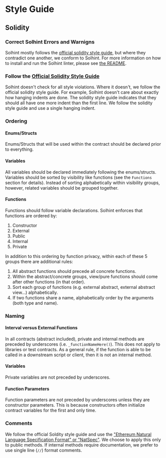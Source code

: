 # Style Guide

## Solidity

### Correct Solhint Errors and Warnigns

Solhint mostly follows the [official solidity style guide](https://solidity.readthedocs.io/en/latest/style-guide.html),
but where they contradict one another, we conform to Solhint. For more information on how to install and run the Solhint
linter, please see [the README](README.md#solhint---solidity-linter).

### Follow the [Official Solidity Style Guide](https://solidity.readthedocs.io/en/latest/style-guide.html)

Solhint doesn't check for all style violations. Where it doesn't, we follow the official solidity style guide. For
example, Solhint doesn't care about exactly how hanging indents are done. The solidity style guide indicates that they
should all have one more indent than the first line. We follow the solidity style guide and use a single hanging indent.

### Ordering

#### Enums/Structs

Enums/Structs that will be used within the contract should be declared prior to everything.

#### Variables

All variables should be declared immediately following the enums/structs. Variables should be sorted by visibility like
functions (see the `Functions` section for details). Instead of sorting alphabetically within visibility groups,
however, related variables should be grouped together.

#### Functions

Functions should follow variable declarations. Solhint enforces that functions are ordered by:

1. Constructor
2. External
3. Public
4. Internal
5. Private

In addition to this ordering by function privacy, within each of these 5 groups there are additional
rules:

1. All abstract functions should precede all concrete functions.
2. Within the abstract/concrete groups, view/pure functions should come after other functions (in that order).
3. Sort each group of functions (e.g. external abstract, external abstract view...) alphabetically.
4. If two functions share a name, alphabetically order by the arguments (both type and name).

### Naming

#### Interval versus External Functions

In all contracts (abstract included), private and internal methods are preceded by underscores (i.e. `_functionNameHere()`). This does not apply to libraries or test contracts. As a general rule, if the function is able to be called in a downstream script or client, then it is not an internal method.

#### Variables

Private variables are not preceded by underscores.

#### Function Parameters

Function parameters are not preceded by underscores unless they are constructor parameters. This is because constructors often initialize contract variables for the first and only time.

### Comments

We follow the official Soldity style guide and use the ["Ethereum Natural Language Specification Format" or "NatSpec"](https://solidity.readthedocs.io/en/latest/style-guide.html#natspec). We choose to apply this only to public methods. If internal methods require documentation, we prefer to use single line (`//`) format comments.

